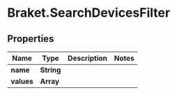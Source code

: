 # Braket.SearchDevicesFilter

## Properties

Name | Type | Description | Notes
------------ | ------------- | ------------- | -------------
**name** | **String** |  | 
**values** | **Array** |  | 


